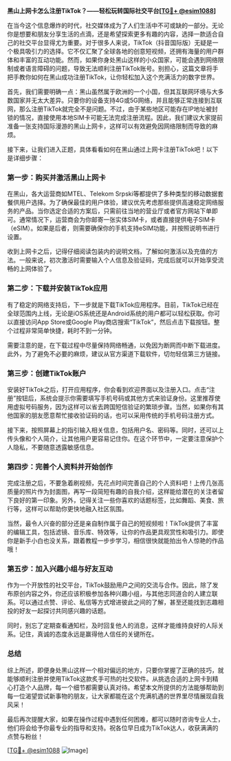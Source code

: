 **黑山上网卡怎么注册TikTok？——轻松玩转国际社交平台[[TG💪+ @esim1088](https://t.me/s/esim1088)]**

在当今这个信息爆炸的时代，社交媒体成为了人们生活中不可或缺的一部分。无论你是想要和朋友分享生活的点滴，还是希望探索更多有趣的内容，选择一款适合自己的社交平台显得尤为重要。对于很多人来说，TikTok（抖音国际版）无疑是一个极具吸引力的选择。它不仅汇聚了全球各地的创意短视频，还拥有海量的用户群体和丰富的互动功能。然而，如果你身处黑山这样的小众国家，可能会遇到网络限制或者语言障碍的问题，导致无法顺利注册TikTok账号。别担心，这篇文章将手把手教你如何在黑山成功注册TikTok，让你轻松加入这个充满活力的数字世界。

首先，我们需要明确一点：黑山虽然属于欧洲的一个小国，但其互联网环境与大多数国家并无太大差异。只要你的设备支持4G或5G网络，并且能够正常连接到互联网，那么注册TikTok就完全不是问题。不过，由于某些地区可能存在IP地址被封锁的情况，直接使用本地SIM卡可能无法完成注册流程。因此，我们建议大家提前准备一张支持国际漫游的黑山上网卡，这样可以有效避免因网络限制而导致的麻烦。

接下来，让我们进入正题，具体看看如何在黑山通过上网卡注册TikTok吧！以下是详细步骤：

### 第一步：购买并激活黑山上网卡

在黑山，各大运营商如MTEL、Telekom Srpski等都提供了多种类型的移动数据套餐供用户选择。为了确保最佳的用户体验，建议优先考虑那些提供高速稳定网络服务的产品。当你选定合适的方案后，只需前往当地的营业厅或者官方网站下单即可。通常情况下，运营商会为你邮寄一张实体SIM卡，或者直接提供电子SIM卡（eSIM）。如果是后者，则需要确保你的手机支持eSIM功能，并按照说明书进行设置。

收到上网卡之后，记得仔细阅读包装内的说明文档，了解如何激活以及充值的方法。一般来说，初次激活时需要输入个人信息及验证码，完成后就可以开始享受流畅的上网体验了。

### 第二步：下载并安装TikTok应用

有了稳定的网络支持后，下一步就是下载TikTok应用程序。目前，TikTok已经在全球范围内上线，无论是iOS系统还是Android系统的用户都可以轻松获取。你可以直接访问App Store或Google Play商店搜索“TikTok”，然后点击下载按钮。整个过程非常简单快捷，耗时不到一分钟。

需要注意的是，在下载过程中尽量保持网络畅通，以免因为断网而中断下载进度。此外，为了避免不必要的麻烦，建议从官方渠道下载软件，切勿轻信第三方链接。

### 第三步：创建TikTok账户

安装好TikTok之后，打开应用程序，你会看到欢迎界面以及注册入口。点击“注册”按钮后，系统会提示你需要填写手机号码或其他方式来验证身份。这里推荐使用虚拟号码服务，因为这样可以省去跨国短信验证的繁琐步骤。当然，如果你有其他国家的朋友愿意帮忙接收验证码的话，也可以采用传统的手机号码注册方式。

接下来，按照屏幕上的指引输入相关信息，包括用户名、密码等。同时，还可以上传头像和个人简介，让其他用户更容易记住你。在这个环节中，一定要注意保护个人隐私，不要随意透露敏感信息。

### 第四步：完善个人资料并开始创作

完成注册之后，不要急着刷视频，先花点时间完善自己的个人资料吧！上传几张高质量的照片作为封面图，再写一段简短有趣的自我介绍，这样能给潜在的关注者留下良好的第一印象。另外，记得关注一些你喜欢的话题标签，比如舞蹈、美食、旅行等，这样可以帮助你更快地融入社区氛围。

当然，最令人兴奋的部分还是亲自制作属于自己的短视频啦！TikTok提供了丰富的编辑工具，包括滤镜、音乐库、特效等，让你的作品更具观赏性和吸引力。即使你是新手小白也没关系，跟着教程一步步学习，相信很快就能拍出令人惊艳的作品哦！

### 第五步：加入兴趣小组与好友互动

作为一个开放性的社交平台，TikTok鼓励用户之间的交流与合作。因此，除了发布原创内容之外，你还应该积极参加各种兴趣小组，与其他志同道合的人建立联系。可以通过点赞、评论、私信等方式增进彼此之间的了解，甚至还能找到志趣相投的好友一起探讨共同感兴趣的话题。

同时，别忘了定期查看通知栏，及时回复他人的消息，这样才能维持良好的人际关系。记住，真诚的态度永远是赢得他人信任的关键所在。

### 总结

综上所述，即便身处黑山这样一个相对偏远的地方，只要你掌握了正确的技巧，就能够顺利注册并使用TikTok这款炙手可热的社交软件。从挑选合适的上网卡到精心打造个人品牌，每一个细节都需要认真对待。希望本文所提供的方法能够帮助到每一位渴望尝试新事物的朋友，让大家都能在这个充满机遇的世界里尽情展现自我风采！

最后再次提醒大家，如果在操作过程中遇到任何困难，都可以随时咨询专业人士，他们将会给予你最专业的指导和支持。祝各位早日成为TikTok达人，收获满满的点赞与粉丝！

[[TG💪+ @esim1088](https://t.me/s/esim1088) ![Image](https://i.postimg.cc/4NQfJmqS/Snipaste-2025-05-13-00-14-12.png)]